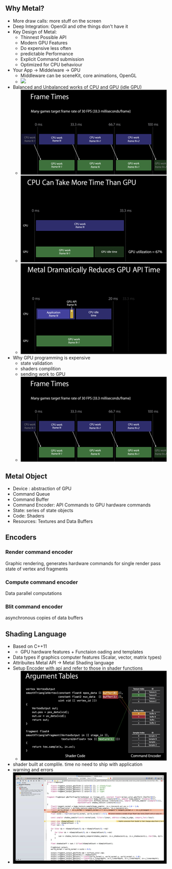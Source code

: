 ## Why Metal?
* More draw calls: more stuff on the screen
* Deep Integration: OpenGl and othe things don't have it
* Key Design of Metal:
	* Thinnest Possible API
	* Modern GPU Features
	* Do expensive less often
	* predictable Performance
	* Explicit Command submission
	* Optimized for CPU behaviour
* Your App -> Middelware -> GPU
	* Middleware can be sceneKit, core animations, OpenGL
	* ![](attachments/direct-gpu.png)
* Balanced and Unbalanced works of CPU and GPU (idle GPU)
	* ![](attachments/cpu-gpu-balance.png)
	* ![](attachments/cpu-gpu-unbalance.png)
	* ![](attachments/cpu-gpu-balance-metal.png)
* Why GPU programming is expensive
	* state validation
	* shaders complition
	* sending work to GPU
	* ![](attachments/cpu-gpu-balance.png)

## Metal Object
* Device : abstraction of GPU
* Command Queue
* Command Buffer
* Command Encoder: API Commands to GPU hardware commands
* State: series of state objects
* Code: Shaders
* Resources: Textures and Data Buffers

## Encoders
### Render command encoder
 Graphic rendering,
generates hardware commands for single render pass
state of vertex and fragments
### Compute command encoder
Data parallel computations
### Blit command encoder
asynchronous copies of data buffers

## Shading Language
* Based on C++11
*  + GPU hardware features + Functaion oading and templates
* Data types if graphics computer features (Scalar, vector, matrix types)
* Attribuites Metal API -> Metal Shading language
* Setup Encoder with api and refer to those in shader functions
	* ![](attachments/shader-encoder.png)
* shader built at complile. time no need to ship with application
* warning and errors
* ![](attachments/shader-compiletime.png)

